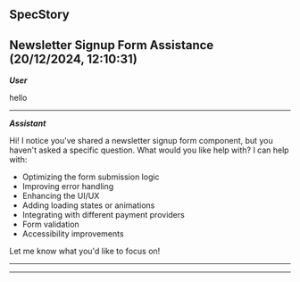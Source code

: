 ## SpecStory

## Newsletter Signup Form Assistance (20/12/2024, 12:10:31)

_**User**_

hello 

---

_**Assistant**_

Hi! I notice you've shared a newsletter signup form component, but you haven't asked a specific question. What would you like help with? I can help with:

- Optimizing the form submission logic
- Improving error handling
- Enhancing the UI/UX
- Adding loading states or animations
- Integrating with different payment providers
- Form validation
- Accessibility improvements

Let me know what you'd like to focus on!

---



---

